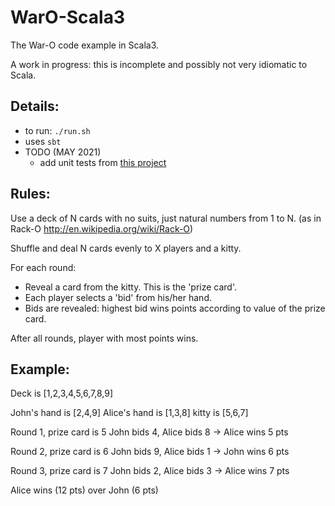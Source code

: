 
WarO-Scala3
==========

The War-O code example in Scala3.

A work in progress: this is incomplete and possibly not very idiomatic to Scala.

Details:
---------

* to run: `./run.sh`
* uses `sbt`
* TODO (MAY 2021)
    - add unit tests from [this project](https://github.com/peidevs/WarO_Scala)

Rules:
---------

Use a deck of N cards with no suits, just natural numbers from 1 to N.
(as in Rack-O http://en.wikipedia.org/wiki/Rack-O)

Shuffle and deal N cards evenly to X players and a kitty.

For each round:
- Reveal a card from the kitty. This is the 'prize card'.
- Each player selects a 'bid' from his/her hand.
- Bids are revealed: highest bid wins points according to value of the prize card.

After all rounds, player with most points wins.

Example:
---------

Deck is [1,2,3,4,5,6,7,8,9]

John's hand is [2,4,9]
Alice's hand is [1,3,8]
kitty is [5,6,7]

Round 1, prize card is 5
John bids 4, Alice bids 8 -> Alice wins 5 pts

Round 2, prize card is 6
John bids 9, Alice bids 1 -> John wins 6 pts

Round 3, prize card is 7
John bids 2, Alice bids 3 -> Alice wins 7 pts

Alice wins (12 pts) over John (6 pts)
